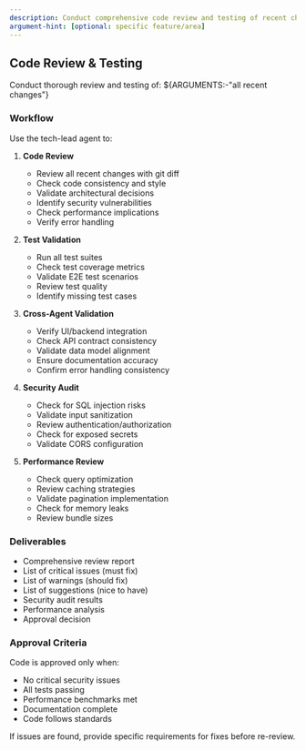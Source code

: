 ```yaml
---
description: Conduct comprehensive code review and testing of recent changes
argument-hint: [optional: specific feature/area]
---
```


## Code Review & Testing

Conduct thorough review and testing of: ${ARGUMENTS:-"all recent changes"}

### Workflow

Use the tech-lead agent to:

1. **Code Review**
   - Review all recent changes with git diff
   - Check code consistency and style
   - Validate architectural decisions
   - Identify security vulnerabilities
   - Check performance implications
   - Verify error handling

2. **Test Validation**
   - Run all test suites
   - Check test coverage metrics
   - Validate E2E test scenarios
   - Review test quality
   - Identify missing test cases

3. **Cross-Agent Validation**
   - Verify UI/backend integration
   - Check API contract consistency
   - Validate data model alignment
   - Ensure documentation accuracy
   - Confirm error handling consistency

4. **Security Audit**
   - Check for SQL injection risks
   - Validate input sanitization
   - Review authentication/authorization
   - Check for exposed secrets
   - Validate CORS configuration

5. **Performance Review**
   - Check query optimization
   - Review caching strategies
   - Validate pagination implementation
   - Check for memory leaks
   - Review bundle sizes

### Deliverables
- Comprehensive review report
- List of critical issues (must fix)
- List of warnings (should fix)
- List of suggestions (nice to have)
- Security audit results
- Performance analysis
- Approval decision

### Approval Criteria
Code is approved only when:
- No critical security issues
- All tests passing
- Performance benchmarks met
- Documentation complete
- Code follows standards

If issues are found, provide specific requirements for fixes before re-review.